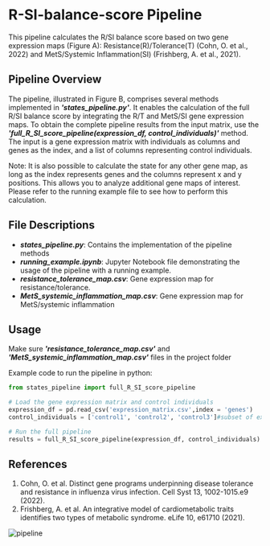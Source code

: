 # R-SI-balance-score Pipeline
This pipeline calculates the R/SI balance score based on two gene expression maps (Figure A): Resistance(R)/Tolerance(T) (Cohn, O. et al., 2022) and MetS/Systemic Inflammation(SI) (Frishberg, A. et al., 2021).
## Pipeline Overview
The pipeline, illustrated in Figure B, comprises several methods implemented in ***'states_pipeline.py'***. It enables the calculation of the full R/SI balance score by integrating the R/T and MetS/SI gene expression maps. To obtain the complete pipeline results from the input matrix, use the ***'full_R_SI_score_pipeline(expression_df, control_individuals)'*** method. 
The input is a gene expression matrix with individuals as columns and genes as the index, and a list of columns representing control individuals.

Note: It is also possible to calculate the state for any other gene map, as long as the index represents genes and the columns represent x and y positions. This allows you to analyze additional gene maps of interest. Please refer to the running example file to see how to perform this calculation.
## File Descriptions
- ***states_pipeline.py***: Contains the implementation of the pipeline methods
- ***running_example.ipynb***: Jupyter Notebook file demonstrating the usage of the pipeline with a running example.
- ***resistance_tolerance_map.csv***: Gene expression map for resistance/tolerance.
- ***MetS_systemic_inflammation_map.csv***: Gene expression map for MetS/systemic inflammation
## Usage
Make sure ***'resistance_tolerance_map.csv'*** and ***'MetS_systemic_inflammation_map.csv'*** files in the project folder

Example code to run the pipeline in python:
```python 
from states_pipeline import full_R_SI_score_pipeline

# Load the gene expression matrix and control individuals
expression_df = pd.read_csv('expression_matrix.csv',index = 'genes')
control_individuals = ['control1', 'control2', 'control3']#subset of expression_df columns

# Run the full pipeline
results = full_R_SI_score_pipeline(expression_df, control_individuals)
```

## References
1.	Cohn, O. et al. Distinct gene programs underpinning disease tolerance and resistance in influenza virus infection. Cell Syst 13, 1002-1015.e9 (2022).
2.	Frishberg, A. et al. An integrative model of cardiometabolic traits identifies two types of metabolic syndrome. eLife 10, e61710 (2021).
 


![pipeline](https://github.com/rachelbl2/R-SI-balance-score/assets/81696220/8bfc7aa8-cf4b-49eb-b210-9675fb86d2d4)
